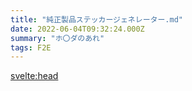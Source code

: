 ```yaml
---
title: "純正製品ステッカージェネレーター.md"
date: 2022-06-04T09:32:24.000Z
summary: "ホ〇ダのあれ"
tags: F2E
---
```


<script>
  import { onMount } from 'svelte';
  onMount(() => {
    // [davidshimjs/qrcodejs]
    // https://github.com/davidshimjs/qrcodejs
    new QRCode(document.getElementById("qrcode"), {
      text: "https://f6bfb5.github.io/",
      width: 64,
      height: 64,
      colorDark : "#000000",
      colorLight : "#ffffff",
      correctLevel : QRCode.CorrectLevel.H
    });
    // [lindell/JsBarcode]
    // https://github.com/lindell/JsBarcode
    JsBarcode("#barcode", "https://f6bfb5.github.io/", {
      width: 1,
      height: 48,
      background: "transparent",
      displayValue: false
    });
  });
  // [tsayen/dom-to-image]
  // https://github.com/tsayen/dom-to-image
  function domToImage() {
    const domToImageNode = document.getElementById('sticker');
    domtoimage.toPng(domToImageNode)
      .then(function(dataUrl) {
        const img = new Image();
        img.src = dataUrl;
        img.style = "margin: 0;";
        const domToImageResultNode = document.getElementById('dom-to-image-output-node')
        if (domToImageResultNode.firstChild != null) { domToImageResultNode.firstChild.remove(); }
        domToImageResultNode.appendChild(img);
      })
      .catch(function(error) {
        console.error(error);
      })
  }
</script>

<svelte:head>
  <script src="https://cdn.jsdelivr.net/jsbarcode/3.3.20/JsBarcode.all.min.js" />
  <script src="https://cdn.rawgit.com/davidshimjs/qrcodejs/gh-pages/qrcode.min.js" />
  <script src="https://cdnjs.cloudflare.com/ajax/libs/dom-to-image/2.6.0/dom-to-image.min.js" />
  <link rel="preconnect" href="https://fonts.googleapis.com">
  <link rel="preconnect" href="https://fonts.gstatic.com" crossorigin>
</svelte:head>
<!--  <link href="https://fonts.googleapis.com/css2?family=Chakra+Petch:wght@400;500&family=Exo&family=Merriweather:wght@900&display=swap" rel="stylesheet"> -->

WIP
🟥🟧🟨🟩🟦🟫🟪⬛⬜

```
🟥🟥
⬛🟥🟥

🟧
🟧
🟧🟧

🟨🟨
🟨🟨

⬛🟩🟩
🟩🟩

🟦
🟦
🟦
🟦

⬛🟫
⬛🟫
🟫🟫

⬛🟪
🟪🟪🟪
```

<div class="sticker" id="sticker">
  <div class="sticker--header">
    <div class="header--title">
      BONSAI
    </div>
    <div class="header--caption">
      GENUINE PARTS<br/>
      Bonsai Saboten Co. Ltd.
    </div>
    <div class="clearfix" />
  </div>
  <div class="sticker--content">
    <div class="content-bg" />
    <div class="content--qrcode" id="qrcode">
    </div>
    <div class="content--text">
      Deus ex machina
    </div>
    <div class="content--barcode">
      <div class="barcode--text">
        <span>QTY</span>
        <span>2147483647</span>
        <span>0x7FFFFFFF</span>
      </div>
      <div class="barcode">
        <svg id="barcode"></svg>
      </div>
      <div class="barcode--footer">
      MADE IN HEAVEN
      </div>
    </div>    
  </div>
</div>

<button on:click={() => domToImage()}>generate image</button>

<div id="dom-to-image-output-node" />

<style scoped>
  :root {
    --sticker--bg: red;
    --sticker--color: white;
    --sticker--text-size: 16px;

    --content--bg: white;
    --content--color: black;
  }
  
  @media(max-width: 576px) {
    :root {
      --sticker--text-size: 12px;
    }
  }

  .sticker {
    width: calc(32 * var(--sticker--text-size));
    padding: calc(1 * var(--sticker--text-size));
    border-radius: calc(.5 * var(--sticker--text-size));
    overflow: hidden;

    background-color: var(--sticker--bg);
  }

  /* ========== header ========== */
  .sticker--header {
    padding: calc(1 * var(--sticker--text-size));
    height: calc(7 * var(--sticker--text-size));

    display: flex;
    justify-content: space-between;
    align-items: center;

    color: var(--sticker--color);
  }
  .header--title {
    margin-right: auto;
    font-size: calc(3 * var(--sticker--text-size));
    font-family: 'Merriweather', serif;
    transform: scaleY(.7);
  }
  .header--caption {
    padding-bottom: calc(2 * var(--sticker--text-size));
    font-family: 'Exo', sans-serif;
    text-align: center;
  }

  /* ========== content ========== */
  .sticker--content {
    padding: calc(1 * var(--sticker--text-size));
    padding-bottom: 0;
    border-radius: calc(2 * var(--sticker--text-size));
    font-family: 'Chakra Petch', sans-serif;
    background-color: var(--content--bg);
  }
  .content--text {
    font-size: calc(3 * var(--sticker--text-size));
    font-weight: 500;
  }
  .content--qrcode {
    float: right;
  }
  .content--qrcode img {
    margin: 0;
  }

  /* ========== barcode ========== */
  .barcode {
    /* width: 200px; */
    /* display: flex; */
  }
  .barcode--text span {
    font-size: calc(1.25 * var(--sticker--text-size));
  }
  .barcode--text {
    display: flex;
    align-items: flex-end;
  }
  .barcode--text span:nth-child(2) {
    font-size: calc(1.75 * var(--sticker--text-size));
  }
  .barcode--text span + span {
    margin-left: calc(1 * var(--sticker--text-size));
  }
  .barcode--footer {
    margin-top: calc(-1 * var(--sticker--text-size));
    margin-left: calc(1 * var(--sticker--text-size));
    letter-spacing: calc(.25 * var(--sticker--text-size));
    font-weight: 500;
  }

  /* ========== misc ========== */
  .clearfix {
    clear: both;
  }

  /* [tsayen/dom-to-image] 
  Doesn't working with Google Fonts #59
  https://github.com/tsayen/dom-to-image/issues/59 */
  /* thai */
  @font-face {
    font-family: 'Chakra Petch';
    font-style: normal;
    font-weight: 400;
    font-display: swap;
    src: url(https://fonts.gstatic.com/s/chakrapetch/v9/cIf6MapbsEk7TDLdtEz1BwkWi6pgeL4.woff2) format('woff2');
    unicode-range: U+0E01-0E5B, U+200C-200D, U+25CC;
  }
  /* vietnamese */
  @font-face {
    font-family: 'Chakra Petch';
    font-style: normal;
    font-weight: 400;
    font-display: swap;
    src: url(https://fonts.gstatic.com/s/chakrapetch/v9/cIf6MapbsEk7TDLdtEz1BwkWkKpgeL4.woff2) format('woff2');
    unicode-range: U+0102-0103, U+0110-0111, U+0128-0129, U+0168-0169, U+01A0-01A1, U+01AF-01B0, U+1EA0-1EF9, U+20AB;
  }
  /* latin-ext */
  @font-face {
    font-family: 'Chakra Petch';
    font-style: normal;
    font-weight: 400;
    font-display: swap;
    src: url(https://fonts.gstatic.com/s/chakrapetch/v9/cIf6MapbsEk7TDLdtEz1BwkWkapgeL4.woff2) format('woff2');
    unicode-range: U+0100-024F, U+0259, U+1E00-1EFF, U+2020, U+20A0-20AB, U+20AD-20CF, U+2113, U+2C60-2C7F, U+A720-A7FF;
  }
  /* latin */
  @font-face {
    font-family: 'Chakra Petch';
    font-style: normal;
    font-weight: 400;
    font-display: swap;
    src: url(https://fonts.gstatic.com/s/chakrapetch/v9/cIf6MapbsEk7TDLdtEz1BwkWn6pg.woff2) format('woff2');
    unicode-range: U+0000-00FF, U+0131, U+0152-0153, U+02BB-02BC, U+02C6, U+02DA, U+02DC, U+2000-206F, U+2074, U+20AC, U+2122, U+2191, U+2193, U+2212, U+2215, U+FEFF, U+FFFD;
  }
  /* thai */
  @font-face {
    font-family: 'Chakra Petch';
    font-style: normal;
    font-weight: 500;
    font-display: swap;
    src: url(https://fonts.gstatic.com/s/chakrapetch/v9/cIflMapbsEk7TDLdtEz1BwkebIl1U5_F7AY.woff2) format('woff2');
    unicode-range: U+0E01-0E5B, U+200C-200D, U+25CC;
  }
  /* vietnamese */
  @font-face {
    font-family: 'Chakra Petch';
    font-style: normal;
    font-weight: 500;
    font-display: swap;
    src: url(https://fonts.gstatic.com/s/chakrapetch/v9/cIflMapbsEk7TDLdtEz1BwkebIl1SJ_F7AY.woff2) format('woff2');
    unicode-range: U+0102-0103, U+0110-0111, U+0128-0129, U+0168-0169, U+01A0-01A1, U+01AF-01B0, U+1EA0-1EF9, U+20AB;
  }
  /* latin-ext */
  @font-face {
    font-family: 'Chakra Petch';
    font-style: normal;
    font-weight: 500;
    font-display: swap;
    src: url(https://fonts.gstatic.com/s/chakrapetch/v9/cIflMapbsEk7TDLdtEz1BwkebIl1SZ_F7AY.woff2) format('woff2');
    unicode-range: U+0100-024F, U+0259, U+1E00-1EFF, U+2020, U+20A0-20AB, U+20AD-20CF, U+2113, U+2C60-2C7F, U+A720-A7FF;
  }
  /* latin */
  @font-face {
    font-family: 'Chakra Petch';
    font-style: normal;
    font-weight: 500;
    font-display: swap;
    src: url(https://fonts.gstatic.com/s/chakrapetch/v9/cIflMapbsEk7TDLdtEz1BwkebIl1R5_F.woff2) format('woff2');
    unicode-range: U+0000-00FF, U+0131, U+0152-0153, U+02BB-02BC, U+02C6, U+02DA, U+02DC, U+2000-206F, U+2074, U+20AC, U+2122, U+2191, U+2193, U+2212, U+2215, U+FEFF, U+FFFD;
  }
  /* vietnamese */
  @font-face {
    font-family: 'Exo';
    font-style: normal;
    font-weight: 400;
    font-display: swap;
    src: url(https://fonts.gstatic.com/s/exo/v19/4UaZrEtFpBI4f1ZSIK9d4LjJ4lM3OwtmO24p.woff2) format('woff2');
    unicode-range: U+0102-0103, U+0110-0111, U+0128-0129, U+0168-0169, U+01A0-01A1, U+01AF-01B0, U+1EA0-1EF9, U+20AB;
  }
  /* latin-ext */
  @font-face {
    font-family: 'Exo';
    font-style: normal;
    font-weight: 400;
    font-display: swap;
    src: url(https://fonts.gstatic.com/s/exo/v19/4UaZrEtFpBI4f1ZSIK9d4LjJ4lM3OwpmO24p.woff2) format('woff2');
    unicode-range: U+0100-024F, U+0259, U+1E00-1EFF, U+2020, U+20A0-20AB, U+20AD-20CF, U+2113, U+2C60-2C7F, U+A720-A7FF;
  }
  /* latin */
  @font-face {
    font-family: 'Exo';
    font-style: normal;
    font-weight: 400;
    font-display: swap;
    src: url(https://fonts.gstatic.com/s/exo/v19/4UaZrEtFpBI4f1ZSIK9d4LjJ4lM3OwRmOw.woff2) format('woff2');
    unicode-range: U+0000-00FF, U+0131, U+0152-0153, U+02BB-02BC, U+02C6, U+02DA, U+02DC, U+2000-206F, U+2074, U+20AC, U+2122, U+2191, U+2193, U+2212, U+2215, U+FEFF, U+FFFD;
  }
  /* cyrillic-ext */
  @font-face {
    font-family: 'Merriweather';
    font-style: normal;
    font-weight: 900;
    font-display: swap;
    src: url(https://fonts.gstatic.com/s/merriweather/v30/u-4n0qyriQwlOrhSvowK_l52_wFZVcf6lvg.woff2) format('woff2');
    unicode-range: U+0460-052F, U+1C80-1C88, U+20B4, U+2DE0-2DFF, U+A640-A69F, U+FE2E-FE2F;
  }
  /* cyrillic */
  @font-face {
    font-family: 'Merriweather';
    font-style: normal;
    font-weight: 900;
    font-display: swap;
    src: url(https://fonts.gstatic.com/s/merriweather/v30/u-4n0qyriQwlOrhSvowK_l52_wFZXMf6lvg.woff2) format('woff2');
    unicode-range: U+0301, U+0400-045F, U+0490-0491, U+04B0-04B1, U+2116;
  }
  /* vietnamese */
  @font-face {
    font-family: 'Merriweather';
    font-style: normal;
    font-weight: 900;
    font-display: swap;
    src: url(https://fonts.gstatic.com/s/merriweather/v30/u-4n0qyriQwlOrhSvowK_l52_wFZV8f6lvg.woff2) format('woff2');
    unicode-range: U+0102-0103, U+0110-0111, U+0128-0129, U+0168-0169, U+01A0-01A1, U+01AF-01B0, U+1EA0-1EF9, U+20AB;
  }
  /* latin-ext */
  @font-face {
    font-family: 'Merriweather';
    font-style: normal;
    font-weight: 900;
    font-display: swap;
    src: url(https://fonts.gstatic.com/s/merriweather/v30/u-4n0qyriQwlOrhSvowK_l52_wFZVsf6lvg.woff2) format('woff2');
    unicode-range: U+0100-024F, U+0259, U+1E00-1EFF, U+2020, U+20A0-20AB, U+20AD-20CF, U+2113, U+2C60-2C7F, U+A720-A7FF;
  }
  /* latin */
  @font-face {
    font-family: 'Merriweather';
    font-style: normal;
    font-weight: 900;
    font-display: swap;
    src: url(https://fonts.gstatic.com/s/merriweather/v30/u-4n0qyriQwlOrhSvowK_l52_wFZWMf6.woff2) format('woff2');
    unicode-range: U+0000-00FF, U+0131, U+0152-0153, U+02BB-02BC, U+02C6, U+02DA, U+02DC, U+2000-206F, U+2074, U+20AC, U+2122, U+2191, U+2193, U+2212, U+2215, U+FEFF, U+FFFD;
  }
</style>
